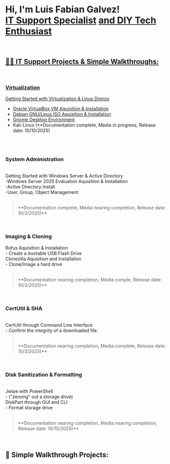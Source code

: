 <h1>Hi, I'm Luis Fabian Galvez! <br/><a href="https://linkedin.com/in//luisfabian-g/">IT Support Specialist</a> <a href="https://www.github.com/lufagee/">and DIY Tech Enthusiast</h1>


<br/>
<h2>👨‍💻 IT Support Projects & Simple Walkthroughs:</h2>
<br/>

<h3>Virtualization </h3>

[Getting Started with Virtualization & Linux Distros](https://github.com/lufagee/Virtualization?tab=readme-ov-file#colorlightbluegetting-space-started-space-with-space-virtualization-space-and-space-linux-space-distributions)
  - [Oracle VirtualBox VM Aquisition & Installation](https://github.com/lufagee/Virtualization?tab=readme-ov-file#oracle-virtualbox-vm-aquisition--installation) 
  - [Debian GNU/Linux ISO Aquisition & Installation](https://github.com/lufagee/Virtualization?tab=readme-ov-file#debian-gnulinux-iso-aquisition--installation)
  - [Gnome Desktop Environment](https://github.com/lufagee/Virtualization/edit/main/README.md#gnome-desktop-environment)
  - Kali-Linux (**Documentation complete, Media in progress, Release date: 10/10/2025)
<br/>
<br/>

<h3>System Administration</h3>
<br/>
Getting Started with Windows Server & Active Directory<br/>
  -Windows Server 2025 Evaluation Aquisition & Installation<br/>
  -Active Directory Install<br/>
  -User, Group, Object Management<br/>

> <br/>
> **Documentation complete, Media nearing completion, Release date: 10/3/2025)**
<br/>

<h3>Imaging & Cloning</h3>
Rufus Aquisition & Installation<br/>
  - Create a bootable USB Flash Drive<br/>
Clonezilla Aquisition and Installation<br/>
  - Clone/Image a hard drive<br/>
  
> <br/>  
> **Documentation nearing completion, Media comple, Release date: 10/3/2025)**
<br/>


<h3>CertUtil & SHA</h3><br/>
CertUtil through Command Line Interface<br/>
  - Confirm the integrity of a downloaded file.<br/>

> <br/>  
> **Documentation nearing completion, Media complete, Release date: 10/3/2025)**
<br/>


<h3>Disk Sanitization & Formatting</h3><br/>
Jwipe with PowerShell<br/> 
  - ("zeroing" out a storage drive)<br/>
DiskPart through GUI and CLI<br/>
    - Format storage drive<br/>

> <br/>  
> **Documentation nearing completion, Media nearing completion, Release date: 10/10/2025)**
<br/>





<h2>👯 Simple Walkthrough Projects:</h2>
